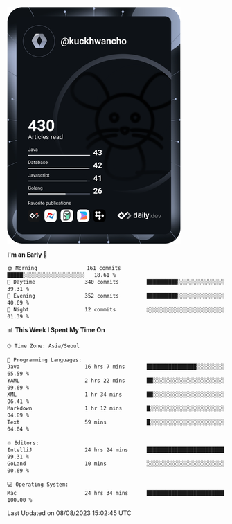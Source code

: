 <a href="https://app.daily.dev/kuckhwancho"><img src="https://github.com/kuckjwi0928/kuckjwi0928/blob/master/devcard.svg" width="400" alt="Kuckjwi Devcard"/></a>

<!--START_SECTION:waka-->
**I'm an Early 🐤** 

```text
🌞 Morning                161 commits         █████░░░░░░░░░░░░░░░░░░░░   18.61 % 
🌆 Daytime                340 commits         ██████████░░░░░░░░░░░░░░░   39.31 % 
🌃 Evening                352 commits         ██████████░░░░░░░░░░░░░░░   40.69 % 
🌙 Night                  12 commits          ░░░░░░░░░░░░░░░░░░░░░░░░░   01.39 % 
```


📊 **This Week I Spent My Time On** 

```text
🕑︎ Time Zone: Asia/Seoul

💬 Programming Languages: 
Java                     16 hrs 7 mins       ████████████████░░░░░░░░░   65.59 % 
YAML                     2 hrs 22 mins       ██░░░░░░░░░░░░░░░░░░░░░░░   09.69 % 
XML                      1 hr 34 mins        ██░░░░░░░░░░░░░░░░░░░░░░░   06.41 % 
Markdown                 1 hr 12 mins        █░░░░░░░░░░░░░░░░░░░░░░░░   04.89 % 
Text                     59 mins             █░░░░░░░░░░░░░░░░░░░░░░░░   04.04 % 

🔥 Editors: 
IntelliJ                 24 hrs 24 mins      █████████████████████████   99.31 % 
GoLand                   10 mins             ░░░░░░░░░░░░░░░░░░░░░░░░░   00.69 % 

💻 Operating System: 
Mac                      24 hrs 34 mins      █████████████████████████   100.00 % 
```


 Last Updated on 08/08/2023 15:02:45 UTC
<!--END_SECTION:waka-->
